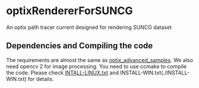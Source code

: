 # optixRendererForSUNCG
An optix path tracer current designed for rendering SUNCG dataset

## Dependencies and Compiling the code
The requirements are almost the same as [optix_advanced_samples](https://github.com/nvpro-samples/optix_advanced_samples). 
We also need opencv 2 for image processing. 
You need to use ccmake to compile the code. Please check [INTALL-LINUX.txt](./INSTALL-LINUX.txt) and INSTALL-WIN.txt(./INSTALL-WIN.txt) for details. 
